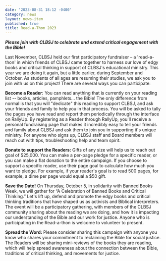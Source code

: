 ```yaml
---
date: '2023-08-31 18:12 -0400'
category: news
layout: news-item
published: true
title: Read-a-Thon 2023
---
```

_**Please join with CLBSJ to celebrate and extend critical engagement with the Bible!**_

Last November, CLBSJ held our first participatory fundraiser – a 'read-a-thon' in which friends of CLBSJ came together to harness our love of edgy books and critical thinking in support of CLBSJ's educational ministry. This year we are doing it again, but a little earlier, during September and October. As students of all ages are resuming their studies, we ask you to join with us on this project! There are several ways you can participate:

**Become a Reader:** You can read anything that is currently on your reading list -- books, articles, pamphlets... the Bible! The only difference from normal is that you will "dedicate" this reading to support CLBSJ, and ask your friends and family to help you in that process. You will be asked to tally the pages you have read and report them periodically through the interface on RallyUp. By registering as a Reader through RallyUp, you'll receive a personal fundraising page that makes it incredibly easy to tell your friends and family about CLBSJ and ask them to join you in supporting it's unique ministry. For anyone who signs up, CLBSJ staff and Board members will reach out with tips, troubleshooting help and team spirit.

**Donate to support the Readers:** Gifts of any size will help us to reach out goal of $25,000. You can make a per-page pledge for a specific reader, or you can make a flat donation to the entire campaign. If you choose to support a specific reader, use their page goal to calculate how much you want to pledge. For example, if your reader's goal is to read 500 pages, for example, a dime per page would equal a $50 gift.

**Save the Date!** On Thursday, October 5, in solidarity with Banned Books Week, we will gather for “A Celebration of Banned Books and Critical Thinking.” Let's lift up, defend and promote the edgy books and critical thinking traditions that have shaped us as activists and Biblical interpreters. The event will be a participatory gathering, with members of the CLBSJ community sharing about the reading we are doing, and how it is impacting our understanding of the Bible and our work for justice. Anyone who is participating in the Read-a-thon is welcome to volunteer to present.

**Spread the Word:** Please consider sharing this campaign with anyone you know who shares your commitment to reclaiming the Bible for social justice. The Readers will be sharing mini-reviews of the books they are reading, which will help spread awareness about the connection between the Bible, traditions of critical thinking, and movements for justice.
